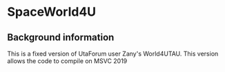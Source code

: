 # SpaceWorld4U

## Background information
This is a fixed version of UtaForum user Zany's World4UTAU.
This version allows the code to compile on MSVC 2019